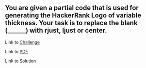 ## You are given a partial code that is used for generating the HackerRank Logo of variable thickness. Your task is to replace the blank (______) with rjust, ljust or center.

Link to [Challenge](https://www.hackerrank.com/challenges/text-alignment/problem)

Link to [PDF](./text-alignment.pdf)

Link to [Solution](./text_align.py)
